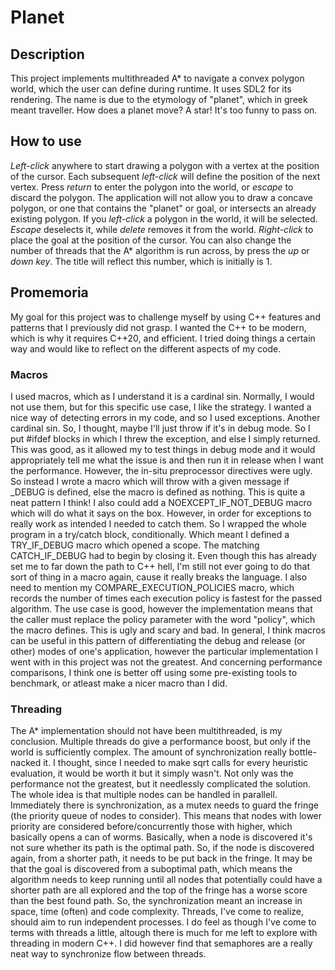 # Planet

## Description
This project implements multithreaded A* to navigate a convex polygon world, which the user can define during runtime. It uses SDL2 for its rendering. The name is due to the etymology of "planet", which in greek meant traveller. How does a planet move? A star! It's too funny to pass on.

## How to use
_Left-click_ anywhere to start drawing a polygon with a vertex at the position of the cursor. Each subsequent _left-click_ will define the position of the next vertex. Press _return_ to enter the polygon into the world, or _escape_ to discard the polygon. The application will not allow you to draw a concave polygon, or one that contains the "planet" or goal, or intersects an already existing polygon. If you _left-click_ a polygon in the world, it will be selected. _Escape_ deselects it, while _delete_ removes it from the world. _Right-click_ to place the goal at the position of the cursor. You can also change the number of threads that the A* algorithm is run across, by press the _up_ or _down key_. The title will reflect this number, which is initially is 1.

## Promemoria
My goal for this project was to challenge myself by using C++ features and patterns that I previously did not grasp. I wanted the C++ to be modern, which is why it requires C++20, and efficient. I tried doing things a certain way and would like to reflect on the different aspects of my code.

### Macros
I used macros, which as I understand it is a cardinal sin. Normally, I would not use them, but for this specific use case, I like the strategy. I wanted a nice way of detecting errors in my code, and so I used exceptions. Another cardinal sin. So, I thought, maybe I'll just throw if it's in debug mode. So I put #ifdef blocks in which I threw the exception, and else I simply returned. This was good, as it allowed my to test things in debug mode and it would appropriately tell me what the issue is and then run it in release when I want the performance. However, the in-situ preprocessor directives were ugly. So instead I wrote a macro which will throw with a given message if _DEBUG is defined, else the macro is defined as nothing. This is quite a neat pattern I think! I also could add a NOEXCEPT_IF_NOT_DEBUG macro which will do what it says on the box. However, in order for exceptions to really work as intended I needed to catch them. So I wrapped the whole program in a try/catch block, conditionally. Which meant I defined a TRY_IF_DEBUG macro which opened a scope. The matching CATCH_IF_DEBUG had to begin by closing it. Even though this has already set me to far down the path to C++ hell, I'm still not ever going to do that sort of thing in a macro again, cause it really breaks the language. I also need to mention my COMPARE_EXECUTION_POLICIES macro, which records the number of times each execution policy is fastest for the passed algorithm. The use case is good, however the implementation means that the caller must replace the policy parameter with the word "policy", which the macro defines. This is ugly and scary and bad.
In general, I think macros can be useful in this pattern of differentiating the debug and release (or other) modes of one's application, however the particular implementation I went with in this project was not the greatest. And concerning performance comparisons, I think one is better off using some pre-existing tools to benchmark, or atleast make a nicer macro than I did.

### Threading
The A* implementation should not have been multithreaded, is my conclusion. Multiple threads do give a performance boost, but only if the world is sufficiently complex. The amount of synchronization really bottle-nacked it. I thought, since I needed to make sqrt calls for every heuristic evaluation, it would be worth it but it simply wasn't. Not only was the performance not the greatest, but it needlessly complicated the solution. The whole idea is that multiple nodes can be handled in parallell. Immediately there is synchronization, as a mutex needs to guard the fringe (the priority queue of nodes to consider). This means that nodes with lower priority are considered before/concurrently those with higher, which basically opens a can of worms. Basically, when a node is discovered it's not sure whether its path is the optimal path. So, if the node is discovered again, from a shorter path, it needs to be put back in the fringe. It may be that the goal is discovered from a suboptimal path, which means the algorithm needs to keep running until all nodes that potentially could have a shorter path are all explored and the top of the fringe has a worse score than the best found path. So, the synchronization meant an increase in space, time (often) and code complexity. Threads, I've come to realize, should aim to run independent processes. I do feel as though I've come to terms with threads a little, altough there is much for me left to explore with threading in modern C++. I did however find that semaphores are a really neat way to synchronize flow between threads.
